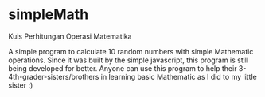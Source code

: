 # simpleMath
Kuis Perhitungan Operasi Matematika

A simple program to calculate 10 random numbers with simple Mathematic operations. Since it was built by the simple javascript, this program is still being developed for better.
Anyone can use this program to help their 3-4th-grader-sisters/brothers in learning basic Mathematic as I did to my little sister :)
